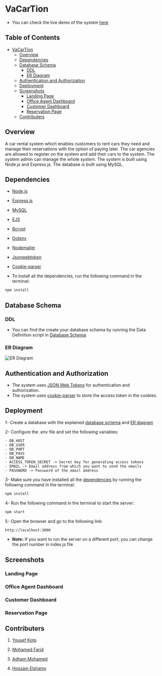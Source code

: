 # VaCarTion
- You can check the live demo of the system [here](https://car-rental-system-2022.herokuapp.com/)
## Table of Contents
- [VaCarTion](#vacartion)
    - [Overview](#overview)
    - [Dependencies](#dependencies)
    - [Database Schema](#database-schema)
        - [DDL](#ddl)
        - [ER Diagram](#er-diagram)
    - [Authentication and Authorization](#authentication-and-authorization)
    - [Deployment](#deployment)
    - [Screenshots](#screenshots)
        - [Landing Page](#landing-page)
        - [Office Agent Dashboard](#office-agent-dashboard)
        - [Customer Dashboard](#customer-dashboard)
        - [Reservation Page](#reservation-page)
    - [Contributers](#contributers)

## Overview
A car rental system which enables customers to rent cars they need and manage their reservations with the option of paying later. The car agencies are allowed to register on the system and add their cars to the system. The system admin can manage the whole system. The system is built using Node.js and Express.js. The database is built using MySQL.

## Dependencies
- [Node.js](https://nodejs.org/en/)
- [Express.js](https://expressjs.com/)
- [MySQL](https://www.mysql.com/)
- [EJS](https://ejs.co/)
- [Bcrypt](https://www.npmjs.com/package/bcrypt)
- [Dotenv](https://www.npmjs.com/package/dotenv)
- [Nodemailer](https://nodemailer.com/about/)
- [Jsonwebtoken](https://www.npmjs.com/package/jsonwebtoken)
- [Cookie-parser](https://www.npmjs.com/package/cookie-parser)

- To install all the dependencies, run the following command in the terminal:

```bash
npm install
```
## Database Schema

### DDL
- You can find the create your database schema by running the Data Definition script in [Database Schema](https://github.com/yousefkotp/Car-Rental-System/blob/main/DDL.sql)

### ER Diagram
<!-- embed the photo whose link is  here -->
![ER Diagram](https://github.com/yousefkotp/Car-Rental-System/blob/main/ER%20model/ER%20diagram.png)
## Authentication and Authorization
- The system uses [JSON Web Tokens](https://jwt.io/) for authentication and authorization.
- The system uses [cookie-parser](https://www.npmjs.com/package/cookie-parser) to store the access token in the cookies.

## Deployment

1- Create a database with the explained [database schema](#database-schema) and [ER diagram](#er-diagram)

2- Configure the .env file and set the following variables:

    - DB_HOST 
    - DB_USER 
    - DB_PORT 
    - DB_PASS 
    - DB_NAME 
    - ACCESS_TOKEN_SECRET -> Secret key for generating access tokens 
    - EMAIL -> Email address from which you want to send the emails 
    - PASSWORD -> Password of the email address 

3- Make sure you have installed all the [dependencies](#dependencies) by running the following command in the terminal:

```bash
npm install
```

4- Run the following command in the terminal to start the server:

```bash
npm start
```

5- Open the browser and go to the following link:

```bash
http://localhost:3000
``` 

- **Note:** If you want to run the server on a different port, you can change the port number in index.js file

## Screenshots

### Landing Page

### Office Agent Dashboard

### Customer Dashboard


### Reservation Page


## Contributers

1. [Yousef Kotp](https://github.com/yousefkotp)

2. [Mohamed Farid](https://github.com/MohamedFarid612)

3. [Adham Mohamed](https://github.com/adhammohamed1)

4. [Hossam Elshamy](https://github.com/hossamelshamyy)



